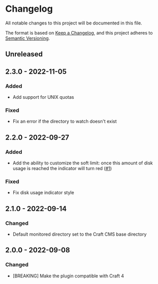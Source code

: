 # Changelog
All notable changes to this project will be documented in this file.

The format is based on [Keep a Changelog](https://keepachangelog.com/en/1.0.0/),
and this project adheres to [Semantic Versioning](https://semver.org/spec/v2.0.0.html).

## Unreleased


## 2.3.0 - 2022-11-05

### Added
- Add support for UNIX quotas
### Fixed
- Fix an error if the directory to watch doesn't exist


## 2.2.0 - 2022-09-27

### Added
- Add the ability to customize the soft limit: once this amount of disk usage is
  reached the indicator will turn red ([#1](https://github.com/nstCactus/craft-disk-usage-widget/issues/1))

### Fixed
- Fix disk usage indicator style 


## 2.1.0 - 2022-09-14

### Changed
- Default monitored directory set to the Craft CMS base directory


## 2.0.0 - 2022-09-08

### Changed
- [BREAKING] Make the plugin compatible with Craft 4
